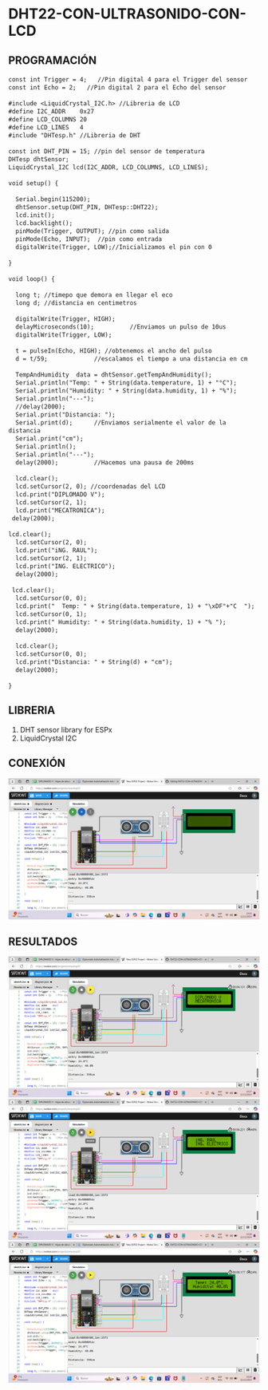 # DHT22-CON-ULTRASONIDO-CON-LCD

## PROGRAMACIÓN

```
const int Trigger = 4;   //Pin digital 4 para el Trigger del sensor
const int Echo = 2;   //Pin digital 2 para el Echo del sensor

#include <LiquidCrystal_I2C.h> //Libreria de LCD
#define I2C_ADDR    0x27
#define LCD_COLUMNS 20
#define LCD_LINES   4
#include "DHTesp.h" //Libreria de DHT

const int DHT_PIN = 15; //pin del sensor de temperatura
DHTesp dhtSensor;
LiquidCrystal_I2C lcd(I2C_ADDR, LCD_COLUMNS, LCD_LINES);

void setup() {

  Serial.begin(115200);
  dhtSensor.setup(DHT_PIN, DHTesp::DHT22);
  lcd.init();
  lcd.backlight();
  pinMode(Trigger, OUTPUT); //pin como salida
  pinMode(Echo, INPUT);  //pin como entrada
  digitalWrite(Trigger, LOW);//Inicializamos el pin con 0

}

void loop() {

  long t; //timepo que demora en llegar el eco
  long d; //distancia en centimetros

  digitalWrite(Trigger, HIGH);
  delayMicroseconds(10);          //Enviamos un pulso de 10us
  digitalWrite(Trigger, LOW);
  
  t = pulseIn(Echo, HIGH); //obtenemos el ancho del pulso
  d = t/59;             //escalamos el tiempo a una distancia en cm
 
  TempAndHumidity  data = dhtSensor.getTempAndHumidity();
  Serial.println("Temp: " + String(data.temperature, 1) + "°C");
  Serial.println("Humidity: " + String(data.humidity, 1) + "%");
  Serial.println("---");
  //delay(2000); 
  Serial.print("Distancia: ");
  Serial.print(d);      //Enviamos serialmente el valor de la distancia
  Serial.print("cm");
  Serial.println();
  Serial.println("---");
  delay(2000);          //Hacemos una pausa de 200ms

  lcd.clear(); 
  lcd.setCursor(2, 0); //coordenadas del LCD 
  lcd.print("DIPLOMADO V");
  lcd.setCursor(2, 1);
  lcd.print("MECATRONICA");
 delay(2000);

lcd.clear();
  lcd.setCursor(2, 0);
  lcd.print("iNG. RAUL");
  lcd.setCursor(2, 1);
  lcd.print("ING. ELECTRICO");
  delay(2000);

 lcd.clear(); 
  lcd.setCursor(0, 0);
  lcd.print("  Temp: " + String(data.temperature, 1) + "\xDF"+"C  ");
  lcd.setCursor(0, 1);
  lcd.print(" Humidity: " + String(data.humidity, 1) + "% ");
  delay(2000);

  lcd.clear();
  lcd.setCursor(0, 0);
  lcd.print("Distancia: " + String(d) + "cm");
  delay(2000);

}
```

## LIBRERIA

1. DHT sensor library for ESPx
2. LiquidCrystal I2C

## CONEXIÓN

![](https://github.com/RaulCasS/DHT22-CON-ULTRASONIDO-CON-LCD/blob/main/Captura%20de%20pantalla%202024-12-12%20232515.png?raw=true)

## RESULTADOS

![](https://github.com/RaulCasS/DHT22-CON-ULTRASONIDO-CON-LCD/blob/main/Captura%20de%20pantalla%202024-12-12%20232706.png?raw=true)
![](https://github.com/RaulCasS/DHT22-CON-ULTRASONIDO-CON-LCD/blob/main/Captura%20de%20pantalla%202024-12-12%20232808.png?raw=true)
![](https://github.com/RaulCasS/DHT22-CON-ULTRASONIDO-CON-LCD/blob/main/Captura%20de%20pantalla%202024-12-12%20232920.png?raw=true)
![]()
